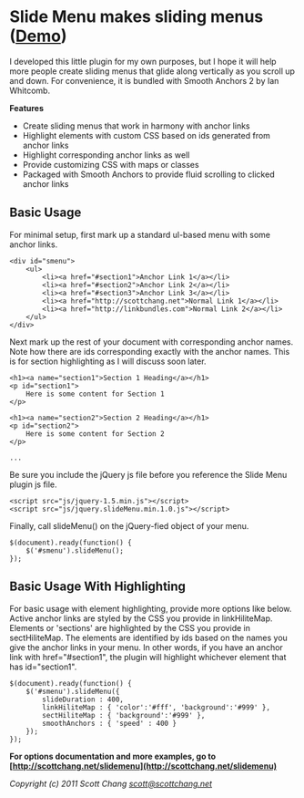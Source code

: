 # Slide Menu makes sliding menus \([Demo](http://scottchang.net/slidemenudemo)\)

I developed this little plugin for my own purposes, but I hope it will help more people create sliding menus that glide along vertically as you scroll up and down. For convenience, it is bundled with Smooth Anchors 2 by Ian Whitcomb.

**Features**

- Create sliding menus that work in harmony with anchor links
- Highlight elements with custom CSS based on ids generated from anchor links
- Highlight corresponding anchor links as well
- Provide customizing CSS with maps or classes
- Packaged with Smooth Anchors to provide fluid scrolling to clicked anchor links

## Basic Usage

For minimal setup, first mark up a standard ul-based menu with some anchor links.

	<div id="smenu">
	    <ul>
	        <li><a href="#section1">Anchor Link 1</a></li>
	        <li><a href="#section2">Anchor Link 2</a></li>
	        <li><a href="#section3">Anchor Link 3</a></li>
	        <li><a href="http://scottchang.net">Normal Link 1</a></li>
	        <li><a href="http://linkbundles.com">Normal Link 2</a></li>
	    </ul>
	</div>

Next mark up the rest of your document with corresponding anchor names. Note how there are ids corresponding exactly with the anchor names. This is for section highlighting as I will discuss soon later.

	<h1><a name="section1">Section 1 Heading</a></h1>
	<p id="section1">
	    Here is some content for Section 1
	</p>
	
	<h1><a name="section2">Section 2 Heading</a></h1>
	<p id="section2">
	    Here is some content for Section 2
	</p>
	
	...

Be sure you include the jQuery js file before you reference the Slide Menu plugin js file.

	<script src="js/jquery-1.5.min.js"></script>
	<script src="js/jquery.slideMenu.min.1.0.js"></script>

Finally, call slideMenu() on the jQuery-fied object of your menu.

	$(document).ready(function() {
	    $('#smenu').slideMenu();
	});

## Basic Usage With Highlighting

For basic usage with element highlighting, provide more options like below. Active anchor links are styled by the CSS you provide in linkHiliteMap. Elements or 'sections' are highlighted by the CSS you provide in sectHiliteMap. The elements are identified by ids based on the names you give the anchor links in your menu. In other words, if you have an anchor link with href="#section1", the plugin will highlight whichever element that has id="section1".

	$(document).ready(function() {
	    $('#smenu').slideMenu({
	        slideDuration : 400,
	        linkHiliteMap : { 'color':'#fff', 'background':'#999' },
	        sectHiliteMap : { 'background':'#999' },
	        smoothAnchors : { 'speed' : 400 }
	    });
	});
   
**For options documentation and more examples, go to [http://scottchang.net/slidemenu](http://scottchang.net/slidemenu)**

*Copyright (c) 2011 Scott Chang <scott@scottchang.net>*
